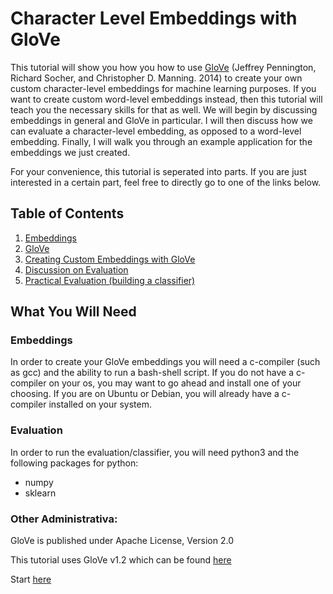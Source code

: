 # Character Level Embeddings with GloVe

This tutorial will show you how you how to use [GloVe](https://nlp.stanford.edu/projects/glove/) (Jeffrey Pennington, Richard Socher, and Christopher D. Manning. 2014) to create your own custom character-level embeddings for machine learning purposes. If you want to create custom word-level embeddings instead, then this tutorial will teach you the necessary skills for that as well. We will begin by discussing embeddings in general and GloVe in particular. I will then discuss how we can evaluate a character-level embedding, as opposed to a word-level embedding. Finally, I will walk you through an example application for the embeddings we just created.

For your convenience, this tutorial is seperated into parts. If you are just interested in a certain part, feel free to directly go to one of the links below.
## Table of Contents
1. [Embeddings](Embeddings.md)
2. [GloVe](about_glove.md)
3. [Creating Custom Embeddings with GloVe](custom_embeddings.md)
4. [Discussion on Evaluation](evaluation.md)
5. [Practical Evaluation (building a classifier)](glove_classifier.md)



## What You Will Need

### Embeddings
In order to create your GloVe embeddings you will need a c-compiler (such as gcc) and the ability to run a bash-shell script. If you do not have a c-compiler on your os, you may want to go ahead and install one of your choosing. If you are on Ubuntu or Debian, you will already have a c-compiler installed on your system.

### Evaluation
In order to run the evaluation/classifier, you will need python3 and the following packages for python:
- numpy
- sklearn


### Other Administrativa:
GloVe is published under Apache License, Version 2.0

This tutorial uses GloVe v1.2 which can be found [here](https://github.com/stanfordnlp/GloVe)



Start [here](Embeddings.md)
